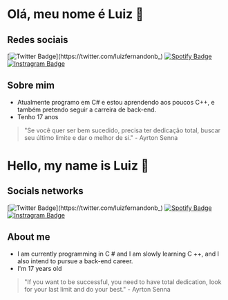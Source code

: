 # Olá, meu nome é Luiz 🤝
## Redes sociais
[![Twitter Badge](https://img.shields.io/badge/-Twitter-1ca0f1?style=flat-square&labelColor=1ca0f1&logo=twitter&logoColor=white&link=https://twitter.com/luizfernandonb_)](https://twitter.com/luizfernandonb_)
[![Spotify Badge](https://img.shields.io/badge/-Spotify%20-1ED760?style=flat-square&amp;labelColor=fff&amp;logo=Spotify&amp;link=https://open.spotify.com/user/luizgamer2016)](https://open.spotify.com/user/luizgamer2016)
[![Instragram Badge](https://img.shields.io/badge/-Instagram-purple?style=flat&logo=instagram&logoColor=white&link=https://instagram.com/luizfernandonb)](https://instagram.com/luizfernandonb)
## Sobre mim
- Atualmente programo em C# e estou aprendendo aos poucos C++, e também pretendo seguir a carreira de back-end.
- Tenho 17 anos

> "Se você quer ser bem sucedido, precisa ter dedicação total, buscar seu último limite e dar o melhor de si." - Ayrton Senna

# Hello, my name is Luiz 🤝
## Socials networks
[![Twitter Badge](https://img.shields.io/badge/-Twitter-1ca0f1?style=flat-square&labelColor=1ca0f1&logo=twitter&logoColor=white&link=https://twitter.com/luizfernandonb_)](https://twitter.com/luizfernandonb_)
[![Spotify Badge](https://img.shields.io/badge/-Spotify%20-1ED760?style=flat-square&amp;labelColor=fff&amp;logo=Spotify&amp;link=https://open.spotify.com/user/luizgamer2016)](https://open.spotify.com/user/luizgamer2016)
[![Instragram Badge](https://img.shields.io/badge/-Instagram-purple?style=flat&logo=instagram&logoColor=white&link=https://instagram.com/luizfernandonb)](https://instagram.com/luizfernandonb)
## About me
- I am currently programming in C # and I am slowly learning C ++, and I also intend to pursue a back-end career.
- I'm 17 years old

> "If you want to be successful, you need to have total dedication, look for your last limit and do your best." - Ayrton Senna
